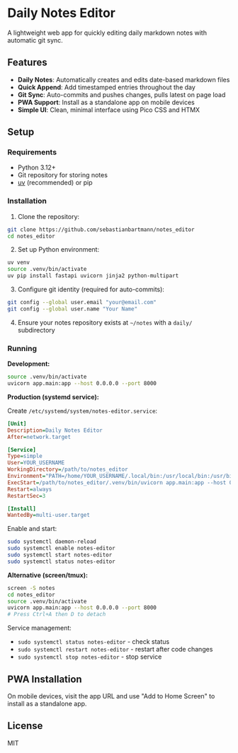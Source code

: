 # Daily Notes Editor

A lightweight web app for quickly editing daily markdown notes with automatic git sync.

## Features

- **Daily Notes**: Automatically creates and edits date-based markdown files
- **Quick Append**: Add timestamped entries throughout the day
- **Git Sync**: Auto-commits and pushes changes, pulls latest on page load
- **PWA Support**: Install as a standalone app on mobile devices
- **Simple UI**: Clean, minimal interface using Pico CSS and HTMX

## Setup

### Requirements

- Python 3.12+
- Git repository for storing notes
- [uv](https://github.com/astral-sh/uv) (recommended) or pip

### Installation

1. Clone the repository:
```bash
git clone https://github.com/sebastianbartmann/notes_editor
cd notes_editor
```

2. Set up Python environment:
```bash
uv venv
source .venv/bin/activate
uv pip install fastapi uvicorn jinja2 python-multipart
```

3. Configure git identity (required for auto-commits):
```bash
git config --global user.email "your@email.com"
git config --global user.name "Your Name"
```

4. Ensure your notes repository exists at `~/notes` with a `daily/` subdirectory

### Running

**Development:**
```bash
source .venv/bin/activate
uvicorn app.main:app --host 0.0.0.0 --port 8000
```

**Production (systemd service):**

Create `/etc/systemd/system/notes-editor.service`:
```ini
[Unit]
Description=Daily Notes Editor
After=network.target

[Service]
Type=simple
User=YOUR_USERNAME
WorkingDirectory=/path/to/notes_editor
Environment="PATH=/home/YOUR_USERNAME/.local/bin:/usr/local/bin:/usr/bin:/bin"
ExecStart=/path/to/notes_editor/.venv/bin/uvicorn app.main:app --host 0.0.0.0 --port 8000
Restart=always
RestartSec=3

[Install]
WantedBy=multi-user.target
```

Enable and start:
```bash
sudo systemctl daemon-reload
sudo systemctl enable notes-editor
sudo systemctl start notes-editor
sudo systemctl status notes-editor
```

**Alternative (screen/tmux):**
```bash
screen -S notes
cd notes_editor
source .venv/bin/activate
uvicorn app.main:app --host 0.0.0.0 --port 8000
# Press Ctrl+A then D to detach
```

Service management:
- `sudo systemctl status notes-editor` - check status
- `sudo systemctl restart notes-editor` - restart after code changes
- `sudo systemctl stop notes-editor` - stop service

## PWA Installation

On mobile devices, visit the app URL and use "Add to Home Screen" to install as a standalone app.

## License

MIT
